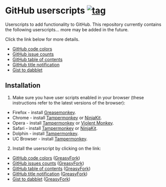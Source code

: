 # GitHub userscripts [![tag](https://img.shields.io/github/tag/Mottie/GitHub-userscripts.svg)](https://github.com/Mottie/GitHub-userscripts/tags)

Userscripts to add functionality to GitHub. This repository currently contains the following userscripts... more may be added in the future.

Click the link below for more details.

* [GitHub code colors](https://github.com/Mottie/GitHub-userscripts/wiki/GitHub-code-colors)
* [GitHub issue counts](https://github.com/Mottie/GitHub-userscripts/wiki/GitHub-issue-counts)
* [GitHub table of contents](https://github.com/Mottie/GitHub-userscripts/wiki/GitHub-table-of-contents)
* [GitHub title notification](https://github.com/Mottie/GitHub-userscripts/wiki/GitHub-title-notification)
* [Gist to dabblet](https://github.com/Mottie/GitHub-userscripts/wiki/Gist-to-dabblet)

## Installation

1. Make sure you have user scripts enabled in your browser (these instructions refer to the latest versions of the browser):

  * Firefox - install [Greasemonkey](https://addons.mozilla.org/en-US/firefox/addon/greasemonkey/).
  * Chrome - install [Tampermonkey](https://tampermonkey.net/?ext=dhdg&browser=chrome) or [NinjaKit](https://chrome.google.com/webstore/detail/gpbepnljaakggeobkclonlkhbdgccfek).
  * Opera - install [Tampermonkey](https://tampermonkey.net/?ext=dhdg&browser=opera) or [Violent Monkey](https://addons.opera.com/en/extensions/details/violent-monkey/).
  * Safari - install [Tampermonkey](https://tampermonkey.net/?ext=dhdg&browser=safari) or [NinjaKit](http://ss-o.net/safari/extension/NinjaKit.safariextz).
  * Dolphin - install [Tampermonkey](https://tampermonkey.net/?ext=dhdg&browser=dolphin).
  * UC Browser - install [Tampermonkey](https://tampermonkey.net/?ext=dhdg&browser=ucweb).

2. Install the userscript by clicking on the link:

  * [GitHub code colors](https://raw.githubusercontent.com/Mottie/GitHub-userscripts/master/github-code-colors.user.js) ([GreasyFork](https://greasyfork.org/en/scripts/18141-github-code-colors))
  * [GitHub issues counts](https://raw.githubusercontent.com/Mottie/GitHub-userscripts/master/github-issue-counts.user.js) ([GreasyFork](https://greasyfork.org/en/scripts/15560-github-show-repo-issues))
  * [GitHub table of contents](https://raw.githubusercontent.com/Mottie/GitHub-userscripts/master/github-toc.user.js) ([GreasyFork](https://greasyfork.org/en/scripts/18344-github-toc))
  * [GitHub title notification](https://raw.githubusercontent.com/Mottie/GitHub-userscripts/master/github-title-notification.user.js) ([GreasyFork](https://greasyfork.org/en/scripts/18253-github-title-notification))
  * [Gist to dabblet](https://raw.githubusercontent.com/Mottie/GitHub-userscripts/master/gist-to-dabblet.user.js) ([GreasyFork](https://greasyfork.org/en/scripts/18254-gist-to-dabblet))
